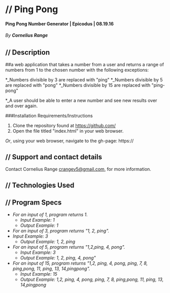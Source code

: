 # // Ping Pong

#### Ping Pong Number Generator | Epicodus | 08.19.16
###### _By **Cornelius Range**_

## **//** Description

##a web application that takes a number from a user and returns a range of numbers from 1 to the chosen number with the following exceptions:

*_Numbers divisible by 3 are replaced with "ping"
*_Numbers divisible by 5 are replaced with "pong"
*_Numbers divisible by 15 are replaced with "ping-pong"

*_A user should be able to enter a new number and see new results over and over again.


###Installation Requirements/Instructions

1. Clone the repository found at https://github.com/
2. Open the file titled "index.html" in your web browser.

_Or_, using your web browser, navigate to the gh-page: https://

## **//** Support and contact details

Contact Cornelius Range crangev5@gmail.com, for more information.

## **//** Technologies Used

## **//** Program Specs

* _For an input of 1, program returns 1._
  * _Input Example: 1_
  * _Output Example: 1_
* _For an input of 3, program returns "1, 2, ping"._
* _Input Example: 3_
  * _Output Example: 1, 2, ping_
* _For an input of 5, program returns "1,2,ping, 4, pong"._
  * _Input Example: 3_
  * _Output Example: 1, 2, ping, 4, pong"_
* _For an input of 15, program returns "1,2, ping, 4, pong, ping, 7, 8, ping,pong, 11, ping, 13, 14,pingpong"._
  * _Input Example: 15_
  * _Output Example: 1,2, ping, 4, pong, ping, 7, 8, ping,pong, 11, ping, 13, 14,pingpong_
